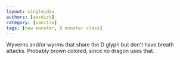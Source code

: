 ```yaml
---
layout: singleidea
authors: [aosdict]
category: [vanilla]
tags: [new monster, D monster class]
---
```

Wyverns and/or wyrms that share the D glyph but don't have breath attacks. Probably brown colored, since no dragon uses that.
